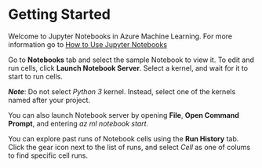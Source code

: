  # Getting Started

Welcome to Jupyter Notebooks in Azure Machine Learning. For more information go to [How to Use Jupyter Notebooks](https://docs.microsoft.com/en-us/azure/machine-learning/preview/how-to-use-jupyter-notebooks)

Go to **Notebooks** tab and select the sample Notebook to view it. To edit and run cells, click **Launch Notebook Server**. Select a kernel, and wait for it to start to run cells.

**_Note_**: Do not select _Python 3_ kernel. Instead, select one of the kernels named after your project. 

You can also launch Notebook server by opening **File**, **Open Command Prompt**, and entering _az ml notebook start_.

You can explore past runs of Notebook cells using the **Run History** tab. Click the gear icon next to the list of runs, and select _Cell_ as one of colums to find specific cell runs. 

